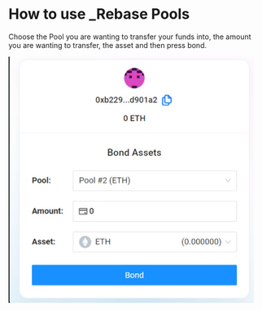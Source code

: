 # How to use \_Rebase Pools

Choose the Pool you are wanting to transfer your funds into, the amount you are wanting to transfer, the asset and then press bond.

![](<../../.gitbook/assets/image (31).png>)
